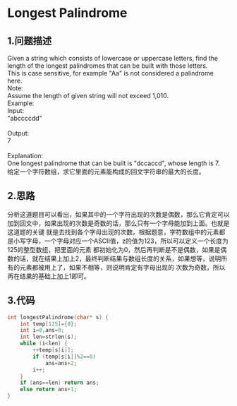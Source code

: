  Longest Palindrome
 ===
 
 1.问题描述
 ---
 
 Given a string which consists of lowercase or uppercase letters, find the length of the longest palindromes that can be built with those letters.<br>
This is case sensitive, for example "Aa" is not considered a palindrome here.<br>
Note:<br>
Assume the length of given string will not exceed 1,010.<br> 
Example: <br>
Input:<br>
"abccccdd"<br>
<br>
Output:<br>
7<br>
<br>
Explanation:<br>
One longest palindrome that can be built is "dccaccd", whose length is 7.<br>
给定一个字符数组，求它里面的元素能构成的回文字符串的最大的长度。

2.思路
---

分析这道题目可以看出，如果其中的一个字符出现的次数是偶数，那么它肯定可以加到回文中，如果出现的次数是奇数的话，那么只有一个字母能加到上面。也就是这道题的关键
就是去找到各个字母出现的次数。根据题意，字符数组中的元素都是小写字母，一个字母对应一个ASCII值，z的值为123，所以可以定义一个长度为125的整型数组，把里面的元素
都初始化为0，然后再判断是不是偶数，如果是偶数的话，就在结果上加上2，最终判断结果与数组长度的关系，如果想等，说明所有的元素都被用上了，如果不相等，则说明肯定有字母出现的
次数为奇数，所以再在结果的基础上加上1即可。

3.代码
---

```c
int longestPalindrome(char* s) {
    int temp[125]={0};
    int i=0,ans=0;
    int len=strlen(s);
    while (i<len) {
        ++temp[s[i]];
        if (temp[s[i]]%2==0)
            ans=ans+2;
        i++;
    }
    if (ans==len) return ans;
    else return ans+1;
}
```

